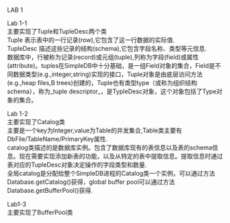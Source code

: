 LAB 1

Lab 1-1  
主要实现了Tuple和TupleDesc两个类  
Tuple 表示表中的一行记录(row),它包含了这一行数据的实际值.   
TupleDesc 描述这些记录的结构(schema),它包含字段名称、类型等元信息.   
数据库中，行被称为记录(record)或元组(tuple),列称为字段(field)或属性(attribute)。tuples在SimpleDB中十分基础，是一组Field对象的集合，Field是不同数据类型(e.g.,integer,string)实现的接口，Tuple对象是由底层访问方法(e.g.,heap files,B trees)创建的，Tuple也有类型type（或称为组织结构schema），称为_tuple descriptor_，是TypleDesc对象，这个对象包括了Type对象的集合。


Lab 1-2  
主要实现了Catalog类  
主要是一个key为Integer,value为Table的并发集合,Table类主要有DbFile/TableName/PrimaryKey属性.  
catalog类描述的是数据库实例。包含了数据库现有的表信息以及表的schema信息。现在需要实现添加新表的功能，以及从特定的表中提取信息。提取信息时通过表对应的TupleDesc对象决定操作的字段类型和数量.  
全局catalog是分配给整个SimpleDB进程的Catalog类一个实例，可以通过方法Database.getCatalog()获得，global buffer pool可以通过方法Database.getBufferPool()获得.


Lab1-3  
主要实现了BufferPool类